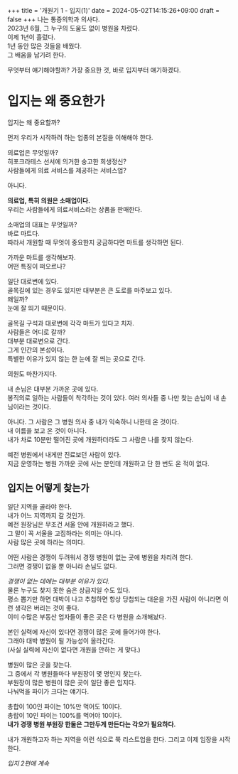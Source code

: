 +++
title = '개원기 1 - 입지(1)'
date = 2024-05-02T14:15:26+09:00
draft = false
+++
나는 통증의학과 의사다.   
2023년 6월, 그 누구의 도움도 없이 병원을 차렸다.   
이제 1년이 흘렀다.   
1년 동안 많은 것들을 배웠다.   
그 배움을 남기려 한다.   

무엇부터 얘기해야할까?
가장 중요한 것, 바로 입지부터 얘기하겠다.   


입지는 왜 중요한가
===

입지는 왜 중요할까?   

먼저 우리가 시작하려 하는 업종의 본질을 이해해야 한다.

의료업은 무엇일까?   
히포크라테스 선서에 의거한 숭고한 희생정신?   
사람들에게 의료 서비스를 제공하는 서비스업?   

아니다.  

**의료업, 특히 의원은 소매업이다.**   
우리는 사람들에게 의료서비스라는 상품을 판매한다. 

소매업의 대표는 무엇일까?   
바로 마트다.   
따라서 개원할 때 무엇이 중요한지 궁금하다면 마트를 생각하면 된다. 

가까운 마트를 생각해보자.   
어떤 특징이 떠오르나?

일단 대로변에 있다.   
골목길에 있는 경우도 있지만 대부분은 큰 도로를 마주보고 있다.   
왜일까?   
눈에 잘 띄기 때문이다.   

골목길 구석과 대로변에 각각 마트가 있다고 치자.   
사람들은 어디로 갈까?   
대부분 대로변으로 간다.  
그게 인간의 본성이다.   
특별한 이유가 있지 않는 한 눈에 잘 띄는 곳으로 간다.   

의원도 마찬가지다.

내 손님은 대부분 가까운 곳에 있다.   
봉직의로 일하는 사람들이 착각하는 것이 있다.
여러 의사들 중 나만 찾는 손님이 내 손님이라는 것이다.

아니다.
그 사람은 그 병원 의사 중 내가 익숙하니 나한테 온 것이다.  
내 이름을 보고 온 것이 아니다.  
내가 차로 10분만 떨어진 곳에 개원하더라도 그 사람은 나를 찾지 않는다.  

예전 병원에서 내게만 진료보던 사람이 있다.  
지금 운영하는 병원 가까운 곳에 사는 분인데 개원하고 단 한 번도 온 적이 없다.   


## 입지는 어떻게 찾는가

일단 지역을 골라야 한다.   
내가 어느 지역까지 갈 것인가.  
예전 원장님은 무조건 서울 안에 개원하라고 했다.  
그 말이 꼭 서울을 고집하라는 의미는 아니다.   
사람 많은 곳에 하라는 의미다.

어떤 사람은 경쟁이 두려워서 경쟁 병원이 없는 곳에 병원을 차리려 한다.  
그러면 경쟁이 없을 뿐 아니라 손님도 없다.  

*경쟁이 없는 데에는 대부분 이유가 있다.*  
물론 누구도 찾지 못한 숨은 상급지일 수도 있다.  
평소 뽑기만 하면 대박이 나고 추첨하면 항상 당첨되는 대운을 가진 사람이 아니라면 이런 생각은 버리는 것이 좋다.  
이미 수많은 부동산 업자들이 좋은 곳은 다 병원을 소개해놨다.

본인 실력에 자신이 있다면 경쟁이 많은 곳에 들어가야 한다.  
그래야 대박 병원이 될 가능성이 올라간다.  
(사실 실력에 자신이 없다면 개원을 안하는 게 맞다.)

병원이 많은 곳을 찾는다.  
그 중에서 각 병원들마다 부원장이 몇 명인지 찾는다.  
부원장이 많은 병원이 많은 곳이 일단 좋은 입지다.  
나눠먹을 파이가 크다는 얘기다.  

총합이 100인 파이는 10%만 먹어도 10이다.  
총랍이 10인 파이는 100%를 먹어야 10이다.  
**내가 경쟁 병원 부원장 한둘은 그만두게 만든다는 각오가 필요하다.**  

내가 개원하고자 하는 지역을 이런 식으로 쭉 리스트업을 한다.
그리고 이제 임장을 시작한다.

*입지 2편에 계속*
